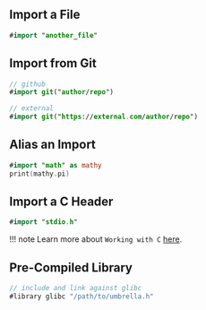## Import a File

```swift
#import "another_file"
```

## Import from Git

```swift
// github
#import git("author/repo")

// external
#import git("https://external.com/author/repo")
```

## Alias an Import

```swift
#import "math" as mathy
print(mathy.pi)
```

## Import a C Header

```swift
#import "stdio.h"
```

!!! note
	Learn more about `Working with C` [here](/c).

## Pre-Compiled Library

```swift
// include and link against glibc
#library glibc "/path/to/umbrella.h"
```